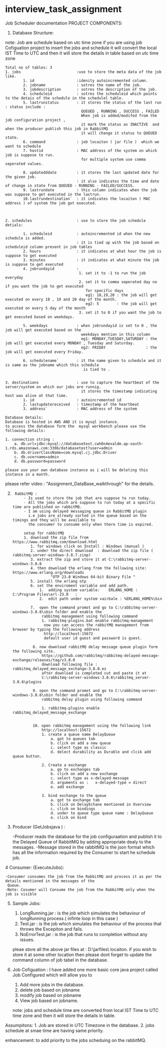 # interview_task_assignment
Job Scheduler documentation
PROJECT COMPONENTS:

1. Database Structure:

note: Job are schedule based on utc time zone if you are using job Cofiguation project to insert the jobs and schedule
	  it will convert the local IST Time to UTC and then it will store the details in table based on utc time zone

	Total no of tables: 3
	1. jobs          				:use to store the meta data of the job like.
			1. id					:idenity autoincremented column.
			2. jobname				: sotres the name of the job.
			3. jobdescription		: sotres the description of the job.
			4. scheduleid			: sotres the scheduleid which points to the detais of the schedule in the schedulel table.
			5. lastrunstatus		: it stores the status of the last run : status include :
									  QUEUED , RUNNING , SUCCESS , FAILED
									  When job is added/modifed from the job configuration project ,
									  it mark the status as INACTIVE  and when the producer publish this job in RabbitMQ 
									  it will change it status to QUEUED state.
			6. command				: job locaiton ( jar file )  which we want to schedule
			7. hostid				: MAC address of the system on which job is suppose to run.
									  for multiple system use comma seperated values.
										
			8. updatedddate			: it stores the last updated date for the given job.
									: it also indicates the time and date of change in state from QUEUED - RUNNING - FAILED/SUCCESS.
			9. lastrundate			: this column indicates when the job was suppose to get executed in the lastrun.
			10.lastrundestination`	: it indicates the locaiton ( MAC address ) of system the job got executed.
										
										
	
	2. schedules 					: use to store the job schedule detials:

			1. scheduleid			: autoincremented id when the new schedule is added.
									: it is tied up with the job based on scheduleid column present in job tables
			2. hours				: it indicates at what hour the job is suppose to get executed 
			3. minutes				: it indicates at what minute the job is suppose to get executed
			4. jobrundayid			: 
									 1. set it to -1 to run the job everyday
									 2. set it to comma seperated day no if you want the job to get executed
									    for specific days 
									    eg1: 18,19,20 : the job will get executed on every 18 , 19 and 20 day of the month.
									    eg2: 5        : the job will get executed on every 5 day of the month
									 3. set it to 0 if you want the job to get executed based on weekdays.
									  
			5. weekdays				: when jobrundayid is set to 0 , the job will get executed based on the 
									  weekdays mention in this column
									  eg1: MONDAY,TUESDAY,SATURDAY : the job will get executed every MONDAY , Tuesday and Saturday.
									  eg2: FRIDAY				   : the job will get executed every Friday.
									   
			6. schedulename`		: it the name given to schedule and it is same as the jobname which this schedule
									   is tied to .
	
	
	3. destinations					: use to capture the heartbeat of the server/system on which our jobs are runnig.
									  it stores the timestamp indicating host was alive at that time.
			1. id					: autoincremented id
			2. lastupdatereceived	: timestamp of the heartbeat
			3. address`				: MAC address of the system
	
	Database Details:
	Database is hosted in AWS AND it is mysql instance.
	to access the database form the  mysql workbench please use the following details:
	
	1. connection string : 
		a. db.url=jdbc:mysql://databasetest.cwh8n4exaldm.ap-south-1.rds.amazonaws.com:3306/databasetest?user=admin
		b. db.driverClassName=com.mysql.cj.jdbc.Driver
		c. db.username=admin
		d. db.password=password	
	
	please use your own database instance as i will be deleting this instance in a month.		
please refer video : "Assignment_DataBase_walkthrough" for the details.


2.  	RabbitMQ : 
			- Is used to store the job that are suppose to run today.
			- All the jobs which are suppose to run today at a specific time are published on rabbitMQ.					  
			- I am using delayed messaging queue in RabbitMQ plugin  
			  i.e jobs are already sorted in the queue based on the timings and they will be available to 
			  the consumer to consume only when there time is expired. 
			
			setup for rabbitMQ
			1. download the zip file from https://www.rabbitmq.com/download.html
			   1. for windows click on Install : Windows (manual )
			   2. under the direct download  : download the zip file ( rabbitmq-server-windows-3.8.7.ziop)
			   3. extract the zip and store it at C:\rabbitmq-server-windows-3.8.6
			   4. then download the erlang from the following site: https://www.erlang.org/downloads 
						"OTP 23.0 Windows 64-bit Binary File "
			   5. install the erlang otp 
			   6. set the enviroment variable and add path.
			       1.  adding system variable:    ERLANG_HOME :  C:\Program Files\erl-23.0   :
				   2.  edit path under system vairbale : %ERLANG_HOME%\bin
				   
			   7.  open the command promot and go to C:\rabbitmq-server-windows-3.8.6\sbin folder and enable the
					rabbitmq management using following command
					1. rabbitmq-plugins.bat enable rabbitmq-management
					 now you can access the rabbitMQ management from browser by typing the following address
					 http://localhost:15672
					 default user id guest and password is guest.
					 
				8. now download rabbitMQ delay message queue plugin form the following site.
					https://github.com/rabbitmq/rabbitmq-delayed-message-exchange/releases/tag/v3.8.0
					download following file : rabbitmq_delayed_message_exchange-3.8.0.ez
					after download is completed cut and paste it at 
					C:\rabbitmq-server-windows-3.8.6\rabbitmq_server-3.8.6\plugins
					
				9. open the command promot and go to C:\rabbitmq-server-windows-3.8.6\sbin folder and enable the
					rabbitmq delay plugin using following command
					
					1. rabbitmq-plugins enable rabbitmq_delayed_message_exchange 
				
				
				10. open rabbitmq management using the following link
					http://localhost:15672
					1. create a queue name DelayQueue
						a. got to queues tab 
						b. click on add a new queue
						c. select type as classic
						d. delect durability as Durable and clcik add queue button.
						
					2. Create a exchange 
						a. go to exchanges tab
						b. click on add a new exchange
						c. select type as x-delayed-message
						d. arguments as :   x-delayed-type = direct
						e. add exchange
						
					3. bind exchange to the queue
						a. got to exchange tab
						b. click on DelayEchane mentioned in Overview
						c. click on bindings
						d. under to queue type queue name : DelayQueue
						e. click on bind
							
		
3.	Producer (GetJobsjava )	:
		
	-Producer reads the database for the job configuraation and publish it to the Delayed Queue of RabbitMQ
	 by adding appropriate dealy to the messages.
	-Message stored in the rabbitMQ is the json format which has all the information required by the Consumer to 
	 start he schedule job.
		
		
4	Consumer: (ExecuteJobs):
		
	-Consumer consumes the job from the RabbitMQ and process it as per the details mentioned in the messages of the 
	 Queue.
	-Note: Cosumer will Consume the job from the RabbitMQ only when the job is visible 



5.	Sample Jobs:
	1.	LongRunning.jar : is the job which simulates the behaviour of longRunning process.( infinte loop in this case )
	2.	Test.jar :  is the job which simulates the behaviour of the process that throws the Excepiton and fails.
	3.	NoErrorTest.jar : is the job that runs to completion without any issues.

	pleae store all the above jar files at : D:\jarfiles\ locaiton.
	if you wish to store it at some other location then please dont forget to update the command column of job tabel in the database.
		
		

6.	Job Cofiguation : 
	I have added one more basic core java project called Job Configured which will allow you to 
	1. Add more jobs in the database.
	2. delete job based on jobname
	3. modify job based on jobname
	4. View job based on jobname.
     
	 note: jobs and schedule time are converted from local IST Time to UTC time zone and then it will store the details in table.


Assumpitons: 1. Job are stored in UTC Timezone in the database.
			 2. jobs schedule at smae time are having same priority.

enhancement: to add priority to the jobs scheduing on the rabbitMQ.			 

